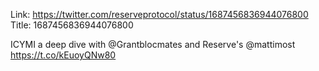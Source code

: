 Link:  https://twitter.com/reserveprotocol/status/1687456836944076800
Title: 1687456836944076800

ICYMI a deep dive with @Grantblocmates and Reserve's @mattimost https://t.co/kEuoyQNw80